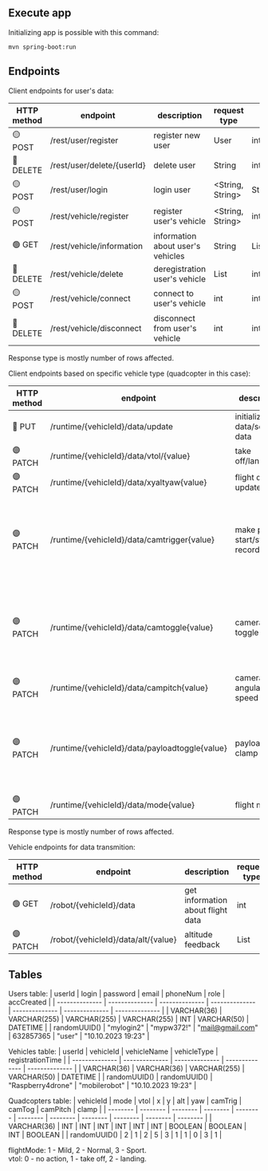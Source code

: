 ## Execute app

Initializing app is possible with this command:
```
mvn spring-boot:run
```

## Endpoints

Client endpoints for user's data:    

| HTTP method | endpoint | description | request type | response type |
| -------------- | -------------- | -------------- | -------------- | -------------- |
| :yellow_circle: POST | /rest/user/register | register new user | User | int |
| :red_circle: DELETE | /rest/user/delete/{userId} | delete user | String | int |
| :yellow_circle: POST | /rest/user/login | login user | &lt;String, String&gt; | String |
| :yellow_circle: POST | /rest/vehicle/register | register user's vehicle | &lt;String, String&gt; | int |
| :green_circle: GET | /rest/vehicle/information | information about user's vehicles | String | List&lt;Vehicle&gt; |
| :red_circle: DELETE | /rest/vehicle/delete | deregistration user's vehicle | List<String> | int |
| :yellow_circle: POST | /rest/vehicle/connect | connect to user's vehicle | int | int |
| :red_circle: DELETE | /rest/vehicle/disconnect | disconnect from user's vehicle | int | int |

Response type is mostly number of rows affected. 

Client endpoints based on specific vehicle type (quadcopter in this case):

| HTTP method | endpoint | description | request type | response type |
| -------------- | -------------- | -------------- | -------------- | -------------- |
| :large_blue_circle: PUT | /runtime/{vehicleId}/data/update | initialize data/send all data | List<int> | int |
| :purple_circle: PATCH | /runtime/{vehicleId}/data/vtol/{value} | take off/landing | List<int> | int |
| :purple_circle: PATCH | /runtime/{vehicleId}/data/xyaltyaw{value}  | flight data update | List<int> | int |
| :purple_circle: PATCH | /runtime/{vehicleId}/data/camtrigger{value}  | make photo, start/stop recording | List<Object> | int |
| :purple_circle: PATCH | /runtime/{vehicleId}/data/camtoggle{value}  | camera/video toggle | List<Object> | int |
| :purple_circle: PATCH | /runtime/{vehicleId}/data/campitch{value}  | camera pitch angular speed | List<int> | int |
| :purple_circle: PATCH | /runtime/{vehicleId}/data/payloadtoggle{value}  | payload clamp on/off | List<Object> | int |
| :purple_circle: PATCH | /runtime/{vehicleId}/data/mode{value}  | flight mode | List&lt;int&gt; | int |

Response type is mostly number of rows affected. 

Vehicle endpoints for data transmition:

| HTTP method | endpoint | description | request type | response type |
| -------------- | -------------- | -------------- | -------------- | -------------- |
| :green_circle: GET | /robot/{vehicleId}/data | get information about flight data | int | List |
| :purple_circle: PATCH | /robot/{vehicleId}/data/alt/{value} | altitude feedback | List<int> | null |

## Tables

Users table:
| userId | login | password | email | phoneNum | role | accCreated |
| -------------- | -------------- | -------------- | -------------- | -------------- | -------------- | -------------- |
| VARCHAR(36) | VARCHAR(255) | VARCHAR(255) | VARCHAR(255) | INT | VARCHAR(50) | DATETIME |
| randomUUID()  | "mylogin2" | "mypw372!" | "mail@gmail.com" | 632857365 | "user" | "10.10.2023 19:23" |

Vehicles table:
| userId | vehicleId | vehicleName | vehicleType | registrationTime |
| -------------- | -------------- | -------------- | -------------- | -------------- |
| VARCHAR(36)  | VARCHAR(36) | VARCHAR(255) | VARCHAR(50) | DATETIME |
| randomUUID()  | randomUUID() | "Raspberry4drone" | "mobilerobot" | "10.10.2023 19:23" |

Quadcopters table:
| vehicleId | mode | vtol | x | y | alt | yaw | camTrig | camTog | camPitch | clamp |
| -------- | -------- | -------- | -------- | -------- | -------- | -------- | -------- | -------- | -------- | -------- |
| VARCHAR(36) | INT | INT | INT | INT | INT | INT | BOOLEAN | BOOLEAN | INT | BOOLEAN |
| randomUUID() | 2 | 1 | 2 | 5 | 3 | 1 | 1 | 0 | 3 | 1 |

flightMode: 1 - Mild, 2 - Normal, 3 - Sport.   
vtol: 0 - no action, 1 - take off, 2 - landing.
